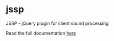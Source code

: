 # jssp
JSSP - jQuery plugin for client sound processing

Read the full documentation [here](http://jssp.c-mh.fr/)
